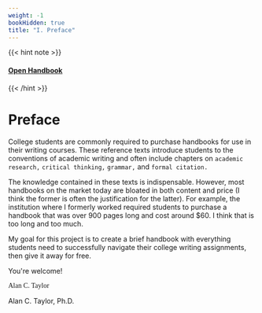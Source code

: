 ```yaml
---
weight: -1
bookHidden: true
title: "I. Preface"
---
```

{{< hint note >}} 
#### <i class="fas fa-dot-circle"></i> [**Open Handbook**](/resources/open-handbook) 
{{< /hint >}}

# Preface

College students are commonly required to purchase handbooks for use in
their writing courses. These reference texts introduce students to the
conventions of academic writing and often include chapters on `academic
research,` `critical thinking,` `grammar,` and `formal citation.`

The knowledge contained in these texts is indispensable. However, most
handbooks on the market today are bloated in both content and price (I
think the former is often the justification for the latter). For
example, the institution where I formerly worked required students to
purchase a handbook that was over 900 pages long and cost around $60. I
think that is too long and too much.

My goal for this project is to create a brief handbook with everything
students need to successfully navigate their college writing
assignments, then give it away for free.

You're welcome!

<p style="font-family:Rock Salt">Alan C. Taylor</p>
      
Alan C. Taylor, Ph.D.


